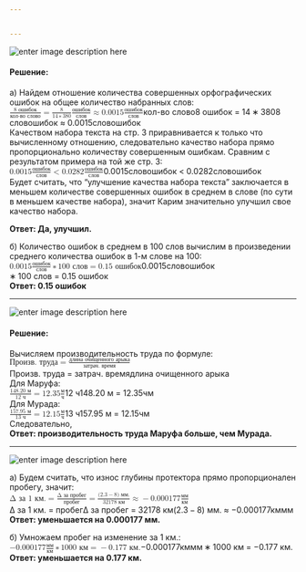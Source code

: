 ```yaml
---


---
```


<p><img src="https://imgur.com/itAcDwm.png" alt="enter image description here"></p>
<h4 id="решение">Решение:</h4>
<p>а) Найдем отношение количества совершенных орфографических ошибок на общее количество набранных слов:<br>
<span class="katex--display"><span class="katex-display"><span class="katex"><span class="katex-mathml"><math><semantics><mrow><mfrac><mrow><mn>8</mn><mtext>&nbsp;ошибок</mtext></mrow><mtext>кол-во&nbsp;слово</mtext></mfrac><mo>=</mo><mfrac><mn>8</mn><mrow><mn>14</mn><mo>∗</mo><mn>380</mn></mrow></mfrac><mfrac><mtext>ошибок</mtext><mtext>слов</mtext></mfrac><mo>≈</mo><mn>0.0015</mn><mfrac><mtext>ошибок</mtext><mtext>слов</mtext></mfrac></mrow><annotation encoding="application/x-tex">
\cfrac{8\text{ ошибок}}{\text{кол-во слово}} = \cfrac{8}{14 * 380} \cfrac{\text{ошибок}}{\text{слов}} \approx 0.0015 \cfrac{\text{ошибок}}{\text{слов}}
</annotation></semantics></math></span><span class="katex-html" aria-hidden="true"><span class="base"><span class="strut" style="height: 2.276em; vertical-align: -0.686em;"></span><span class="mord"><span class="mopen nulldelimiter"></span><span class="mfrac"><span class="vlist-t vlist-t2"><span class="vlist-r"><span class="vlist" style="height: 1.59em;"><span class="" style="top: -2.314em;"><span class="pstrut" style="height: 3em;"></span><span class="mord"><span class="mord text"><span class="mord cyrillic_fallback">кол</span><span class="mord">-</span><span class="mord cyrillic_fallback">во</span><span class="mord">&nbsp;</span><span class="mord cyrillic_fallback">слово</span></span></span></span><span class="" style="top: -3.23em;"><span class="pstrut" style="height: 3em;"></span><span class="frac-line" style="border-bottom-width: 0.04em;"></span></span><span class="" style="top: -3.74em;"><span class="pstrut" style="height: 3em;"></span><span class="mord"><span class="mord">8</span><span class="mord text"><span class="mord">&nbsp;</span><span class="mord cyrillic_fallback">ошибок</span></span></span></span></span><span class="vlist-s">​</span></span><span class="vlist-r"><span class="vlist" style="height: 0.686em;"><span class=""></span></span></span></span></span><span class=""></span></span><span class="mspace" style="margin-right: 0.277778em;"></span><span class="mrel">=</span><span class="mspace" style="margin-right: 0.277778em;"></span></span><span class="base"><span class="strut" style="height: 2.276em; vertical-align: -0.686em;"></span><span class="mord"><span class="mopen nulldelimiter"></span><span class="mfrac"><span class="vlist-t vlist-t2"><span class="vlist-r"><span class="vlist" style="height: 1.59em;"><span class="" style="top: -2.314em;"><span class="pstrut" style="height: 3em;"></span><span class="mord"><span class="mord">1</span><span class="mord">4</span><span class="mspace" style="margin-right: 0.222222em;"></span><span class="mbin">∗</span><span class="mspace" style="margin-right: 0.222222em;"></span><span class="mord">3</span><span class="mord">8</span><span class="mord">0</span></span></span><span class="" style="top: -3.23em;"><span class="pstrut" style="height: 3em;"></span><span class="frac-line" style="border-bottom-width: 0.04em;"></span></span><span class="" style="top: -3.74em;"><span class="pstrut" style="height: 3em;"></span><span class="mord"><span class="mord">8</span></span></span></span><span class="vlist-s">​</span></span><span class="vlist-r"><span class="vlist" style="height: 0.686em;"><span class=""></span></span></span></span></span><span class=""></span></span><span class="mord"><span class="mopen nulldelimiter"></span><span class="mfrac"><span class="vlist-t vlist-t2"><span class="vlist-r"><span class="vlist" style="height: 1.59em;"><span class="" style="top: -2.314em;"><span class="pstrut" style="height: 3em;"></span><span class="mord"><span class="mord text"><span class="mord cyrillic_fallback">слов</span></span></span></span><span class="" style="top: -3.23em;"><span class="pstrut" style="height: 3em;"></span><span class="frac-line" style="border-bottom-width: 0.04em;"></span></span><span class="" style="top: -3.74em;"><span class="pstrut" style="height: 3em;"></span><span class="mord"><span class="mord text"><span class="mord cyrillic_fallback">ошибок</span></span></span></span></span><span class="vlist-s">​</span></span><span class="vlist-r"><span class="vlist" style="height: 0.686em;"><span class=""></span></span></span></span></span><span class=""></span></span><span class="mspace" style="margin-right: 0.277778em;"></span><span class="mrel">≈</span><span class="mspace" style="margin-right: 0.277778em;"></span></span><span class="base"><span class="strut" style="height: 2.276em; vertical-align: -0.686em;"></span><span class="mord">0</span><span class="mord">.</span><span class="mord">0</span><span class="mord">0</span><span class="mord">1</span><span class="mord">5</span><span class="mord"><span class="mopen nulldelimiter"></span><span class="mfrac"><span class="vlist-t vlist-t2"><span class="vlist-r"><span class="vlist" style="height: 1.59em;"><span class="" style="top: -2.314em;"><span class="pstrut" style="height: 3em;"></span><span class="mord"><span class="mord text"><span class="mord cyrillic_fallback">слов</span></span></span></span><span class="" style="top: -3.23em;"><span class="pstrut" style="height: 3em;"></span><span class="frac-line" style="border-bottom-width: 0.04em;"></span></span><span class="" style="top: -3.74em;"><span class="pstrut" style="height: 3em;"></span><span class="mord"><span class="mord text"><span class="mord cyrillic_fallback">ошибок</span></span></span></span></span><span class="vlist-s">​</span></span><span class="vlist-r"><span class="vlist" style="height: 0.686em;"><span class=""></span></span></span></span></span><span class=""></span></span></span></span></span></span></span><br>
Качеством набора текста на стр. 3 приравнивается к только что вычисленному отношению, следовательно качество набора прямо пропорционально количеству совершенным ошибкам. Сравним с результатом примера на той же стр. 3:<br>
<span class="katex--display"><span class="katex-display"><span class="katex"><span class="katex-mathml"><math><semantics><mrow><mn>0.0015</mn><mfrac><mtext>ошибок</mtext><mtext>слов</mtext></mfrac><mo>&lt;</mo><mn>0.0282</mn><mfrac><mtext>ошибок</mtext><mtext>слов</mtext></mfrac></mrow><annotation encoding="application/x-tex">
0.0015 \cfrac{\text{ошибок}}{\text{слов}} &lt; 0.0282 \cfrac{\text{ошибок}}{\text{слов}}
</annotation></semantics></math></span><span class="katex-html" aria-hidden="true"><span class="base"><span class="strut" style="height: 2.276em; vertical-align: -0.686em;"></span><span class="mord">0</span><span class="mord">.</span><span class="mord">0</span><span class="mord">0</span><span class="mord">1</span><span class="mord">5</span><span class="mord"><span class="mopen nulldelimiter"></span><span class="mfrac"><span class="vlist-t vlist-t2"><span class="vlist-r"><span class="vlist" style="height: 1.59em;"><span class="" style="top: -2.314em;"><span class="pstrut" style="height: 3em;"></span><span class="mord"><span class="mord text"><span class="mord cyrillic_fallback">слов</span></span></span></span><span class="" style="top: -3.23em;"><span class="pstrut" style="height: 3em;"></span><span class="frac-line" style="border-bottom-width: 0.04em;"></span></span><span class="" style="top: -3.74em;"><span class="pstrut" style="height: 3em;"></span><span class="mord"><span class="mord text"><span class="mord cyrillic_fallback">ошибок</span></span></span></span></span><span class="vlist-s">​</span></span><span class="vlist-r"><span class="vlist" style="height: 0.686em;"><span class=""></span></span></span></span></span><span class=""></span></span><span class="mspace" style="margin-right: 0.277778em;"></span><span class="mrel">&lt;</span><span class="mspace" style="margin-right: 0.277778em;"></span></span><span class="base"><span class="strut" style="height: 2.276em; vertical-align: -0.686em;"></span><span class="mord">0</span><span class="mord">.</span><span class="mord">0</span><span class="mord">2</span><span class="mord">8</span><span class="mord">2</span><span class="mord"><span class="mopen nulldelimiter"></span><span class="mfrac"><span class="vlist-t vlist-t2"><span class="vlist-r"><span class="vlist" style="height: 1.59em;"><span class="" style="top: -2.314em;"><span class="pstrut" style="height: 3em;"></span><span class="mord"><span class="mord text"><span class="mord cyrillic_fallback">слов</span></span></span></span><span class="" style="top: -3.23em;"><span class="pstrut" style="height: 3em;"></span><span class="frac-line" style="border-bottom-width: 0.04em;"></span></span><span class="" style="top: -3.74em;"><span class="pstrut" style="height: 3em;"></span><span class="mord"><span class="mord text"><span class="mord cyrillic_fallback">ошибок</span></span></span></span></span><span class="vlist-s">​</span></span><span class="vlist-r"><span class="vlist" style="height: 0.686em;"><span class=""></span></span></span></span></span><span class=""></span></span></span></span></span></span></span><br>
Будет считать, что “улучшение качества набора текста” заключается в меньшем количестве совершенных ошибок в среднем в слове (по сути в меньшем качестве набора), значит Карим значительно улучшил свое качество набора.</p>
<p><strong>Ответ: Да, улучшил.</strong></p>
<p>б) Количество ошибок в среднем в 100 слов вычислим в произведении среднего количества ошибок в 1-м слове на 100:<br>
<span class="katex--display"><span class="katex-display"><span class="katex"><span class="katex-mathml"><math><semantics><mrow><mn>0.0015</mn><mfrac><mtext>ошибок</mtext><mtext>слов</mtext></mfrac><mo>∗</mo><mn>100</mn><mtext>&nbsp;слов</mtext><mo>=</mo><mn>0.15</mn><mtext>&nbsp;ошибок</mtext></mrow><annotation encoding="application/x-tex">
0.0015 \cfrac{\text{ошибок}}{\text{слов}} * 100\text{ слов} = 0.15 \text{ ошибок}
</annotation></semantics></math></span><span class="katex-html" aria-hidden="true"><span class="base"><span class="strut" style="height: 2.276em; vertical-align: -0.686em;"></span><span class="mord">0</span><span class="mord">.</span><span class="mord">0</span><span class="mord">0</span><span class="mord">1</span><span class="mord">5</span><span class="mord"><span class="mopen nulldelimiter"></span><span class="mfrac"><span class="vlist-t vlist-t2"><span class="vlist-r"><span class="vlist" style="height: 1.59em;"><span class="" style="top: -2.314em;"><span class="pstrut" style="height: 3em;"></span><span class="mord"><span class="mord text"><span class="mord cyrillic_fallback">слов</span></span></span></span><span class="" style="top: -3.23em;"><span class="pstrut" style="height: 3em;"></span><span class="frac-line" style="border-bottom-width: 0.04em;"></span></span><span class="" style="top: -3.74em;"><span class="pstrut" style="height: 3em;"></span><span class="mord"><span class="mord text"><span class="mord cyrillic_fallback">ошибок</span></span></span></span></span><span class="vlist-s">​</span></span><span class="vlist-r"><span class="vlist" style="height: 0.686em;"><span class=""></span></span></span></span></span><span class=""></span></span><span class="mspace" style="margin-right: 0.222222em;"></span><span class="mbin">∗</span><span class="mspace" style="margin-right: 0.222222em;"></span></span><span class="base"><span class="strut" style="height: 0.64444em; vertical-align: 0em;"></span><span class="mord">1</span><span class="mord">0</span><span class="mord">0</span><span class="mord text"><span class="mord">&nbsp;</span><span class="mord cyrillic_fallback">слов</span></span><span class="mspace" style="margin-right: 0.277778em;"></span><span class="mrel">=</span><span class="mspace" style="margin-right: 0.277778em;"></span></span><span class="base"><span class="strut" style="height: 0.69444em; vertical-align: 0em;"></span><span class="mord">0</span><span class="mord">.</span><span class="mord">1</span><span class="mord">5</span><span class="mord text"><span class="mord">&nbsp;</span><span class="mord cyrillic_fallback">ошибок</span></span></span></span></span></span></span><br>
<strong>Ответ: 0.15 ошибок</strong></p>
<hr>
<p><img src="https://imgur.com/HKBuEcV.png" alt="enter image description here"></p>
<h4 id="решение-1">Решение:</h4>
<p>Вычисляем производительность труда по формуле:<br>
<span class="katex--display"><span class="katex-display"><span class="katex"><span class="katex-mathml"><math><semantics><mrow><mtext>Произв.&nbsp;труда</mtext><mo>=</mo><mfrac><mtext>длина&nbsp;очищенного&nbsp;арыка</mtext><mtext>затрач.&nbsp;время</mtext></mfrac><mspace linebreak="newline" height="0.5em"></mspace></mrow><annotation encoding="application/x-tex">
\text{Произв. труда} = \cfrac{\text{длина очищенного арыка}}{\text{затрач. время}}\\[5pt]
</annotation></semantics></math></span><span class="katex-html" aria-hidden="true"><span class="base"><span class="strut" style="height: 0.87777em; vertical-align: -0.19444em;"></span><span class="mord text"><span class="mord cyrillic_fallback">Произв</span><span class="mord">.&nbsp;</span><span class="mord cyrillic_fallback">труда</span></span><span class="mspace" style="margin-right: 0.277778em;"></span><span class="mrel">=</span><span class="mspace" style="margin-right: 0.277778em;"></span></span><span class="base"><span class="strut" style="height: 2.47044em; vertical-align: -0.88044em;"></span><span class="mord"><span class="mopen nulldelimiter"></span><span class="mfrac"><span class="vlist-t vlist-t2"><span class="vlist-r"><span class="vlist" style="height: 1.59em;"><span class="" style="top: -2.314em;"><span class="pstrut" style="height: 3em;"></span><span class="mord"><span class="mord text"><span class="mord cyrillic_fallback">затрач</span><span class="mord">.&nbsp;</span><span class="mord cyrillic_fallback">время</span></span></span></span><span class="" style="top: -3.23em;"><span class="pstrut" style="height: 3em;"></span><span class="frac-line" style="border-bottom-width: 0.04em;"></span></span><span class="" style="top: -3.74em;"><span class="pstrut" style="height: 3em;"></span><span class="mord"><span class="mord text"><span class="mord cyrillic_fallback">длина</span><span class="mord">&nbsp;</span><span class="mord cyrillic_fallback">очищенного</span><span class="mord">&nbsp;</span><span class="mord cyrillic_fallback">арыка</span></span></span></span></span><span class="vlist-s">​</span></span><span class="vlist-r"><span class="vlist" style="height: 0.88044em;"><span class=""></span></span></span></span></span><span class=""></span></span></span><span class="mspace newline" style="margin-top: 0.5em;"></span></span></span></span></span><br>
Для Маруфа:<br>
<span class="katex--display"><span class="katex-display"><span class="katex"><span class="katex-mathml"><math><semantics><mrow><mfrac><mrow><mn>148.20</mn><mtext>&nbsp;</mtext><mi mathvariant="normal">м</mi></mrow><mrow><mn>12</mn><mtext>&nbsp;</mtext><mi mathvariant="normal">ч</mi></mrow></mfrac><mo>=</mo><mn>12.35</mn><mfrac><mi mathvariant="normal">м</mi><mi mathvariant="normal">ч</mi></mfrac></mrow><annotation encoding="application/x-tex">
\cfrac{148.20~м}{12~ч}  = 12.35\cfrac{м}{ч}
</annotation></semantics></math></span><span class="katex-html" aria-hidden="true"><span class="base"><span class="strut" style="height: 2.276em; vertical-align: -0.686em;"></span><span class="mord"><span class="mopen nulldelimiter"></span><span class="mfrac"><span class="vlist-t vlist-t2"><span class="vlist-r"><span class="vlist" style="height: 1.59em;"><span class="" style="top: -2.314em;"><span class="pstrut" style="height: 3em;"></span><span class="mord"><span class="mord">1</span><span class="mord">2</span><span class="mspace nobreak">&nbsp;</span><span class="mord cyrillic_fallback">ч</span></span></span><span class="" style="top: -3.23em;"><span class="pstrut" style="height: 3em;"></span><span class="frac-line" style="border-bottom-width: 0.04em;"></span></span><span class="" style="top: -3.74em;"><span class="pstrut" style="height: 3em;"></span><span class="mord"><span class="mord">1</span><span class="mord">4</span><span class="mord">8</span><span class="mord">.</span><span class="mord">2</span><span class="mord">0</span><span class="mspace nobreak">&nbsp;</span><span class="mord cyrillic_fallback">м</span></span></span></span><span class="vlist-s">​</span></span><span class="vlist-r"><span class="vlist" style="height: 0.686em;"><span class=""></span></span></span></span></span><span class=""></span></span><span class="mspace" style="margin-right: 0.277778em;"></span><span class="mrel">=</span><span class="mspace" style="margin-right: 0.277778em;"></span></span><span class="base"><span class="strut" style="height: 2.276em; vertical-align: -0.686em;"></span><span class="mord">1</span><span class="mord">2</span><span class="mord">.</span><span class="mord">3</span><span class="mord">5</span><span class="mord"><span class="mopen nulldelimiter"></span><span class="mfrac"><span class="vlist-t vlist-t2"><span class="vlist-r"><span class="vlist" style="height: 1.59em;"><span class="" style="top: -2.314em;"><span class="pstrut" style="height: 3em;"></span><span class="mord"><span class="mord cyrillic_fallback">ч</span></span></span><span class="" style="top: -3.23em;"><span class="pstrut" style="height: 3em;"></span><span class="frac-line" style="border-bottom-width: 0.04em;"></span></span><span class="" style="top: -3.74em;"><span class="pstrut" style="height: 3em;"></span><span class="mord"><span class="mord cyrillic_fallback">м</span></span></span></span><span class="vlist-s">​</span></span><span class="vlist-r"><span class="vlist" style="height: 0.686em;"><span class=""></span></span></span></span></span><span class=""></span></span></span></span></span></span></span><br>
Для Мурада:<br>
<span class="katex--display"><span class="katex-display"><span class="katex"><span class="katex-mathml"><math><semantics><mrow><mfrac><mrow><mn>157.95</mn><mtext>&nbsp;</mtext><mi mathvariant="normal">м</mi></mrow><mrow><mn>13</mn><mtext>&nbsp;</mtext><mi mathvariant="normal">ч</mi></mrow></mfrac><mo>=</mo><mn>12.15</mn><mfrac><mi mathvariant="normal">м</mi><mi mathvariant="normal">ч</mi></mfrac></mrow><annotation encoding="application/x-tex">
\cfrac{157.95~м}{13~ч}  = 12.15\cfrac{м}{ч}
</annotation></semantics></math></span><span class="katex-html" aria-hidden="true"><span class="base"><span class="strut" style="height: 2.276em; vertical-align: -0.686em;"></span><span class="mord"><span class="mopen nulldelimiter"></span><span class="mfrac"><span class="vlist-t vlist-t2"><span class="vlist-r"><span class="vlist" style="height: 1.59em;"><span class="" style="top: -2.314em;"><span class="pstrut" style="height: 3em;"></span><span class="mord"><span class="mord">1</span><span class="mord">3</span><span class="mspace nobreak">&nbsp;</span><span class="mord cyrillic_fallback">ч</span></span></span><span class="" style="top: -3.23em;"><span class="pstrut" style="height: 3em;"></span><span class="frac-line" style="border-bottom-width: 0.04em;"></span></span><span class="" style="top: -3.74em;"><span class="pstrut" style="height: 3em;"></span><span class="mord"><span class="mord">1</span><span class="mord">5</span><span class="mord">7</span><span class="mord">.</span><span class="mord">9</span><span class="mord">5</span><span class="mspace nobreak">&nbsp;</span><span class="mord cyrillic_fallback">м</span></span></span></span><span class="vlist-s">​</span></span><span class="vlist-r"><span class="vlist" style="height: 0.686em;"><span class=""></span></span></span></span></span><span class=""></span></span><span class="mspace" style="margin-right: 0.277778em;"></span><span class="mrel">=</span><span class="mspace" style="margin-right: 0.277778em;"></span></span><span class="base"><span class="strut" style="height: 2.276em; vertical-align: -0.686em;"></span><span class="mord">1</span><span class="mord">2</span><span class="mord">.</span><span class="mord">1</span><span class="mord">5</span><span class="mord"><span class="mopen nulldelimiter"></span><span class="mfrac"><span class="vlist-t vlist-t2"><span class="vlist-r"><span class="vlist" style="height: 1.59em;"><span class="" style="top: -2.314em;"><span class="pstrut" style="height: 3em;"></span><span class="mord"><span class="mord cyrillic_fallback">ч</span></span></span><span class="" style="top: -3.23em;"><span class="pstrut" style="height: 3em;"></span><span class="frac-line" style="border-bottom-width: 0.04em;"></span></span><span class="" style="top: -3.74em;"><span class="pstrut" style="height: 3em;"></span><span class="mord"><span class="mord cyrillic_fallback">м</span></span></span></span><span class="vlist-s">​</span></span><span class="vlist-r"><span class="vlist" style="height: 0.686em;"><span class=""></span></span></span></span></span><span class=""></span></span></span></span></span></span></span><br>
Следовательно,<br>
<strong>Ответ: производительность труда Маруфа больше, чем Мурада.</strong></p>
<hr>
<p><img src="https://imgur.com/0m2Pbpt.png" alt="enter image description here"></p>
<p>а) Будем считать, что износ глубины протектора прямо пропорционален пробегу, значит:<br>
<span class="katex--display"><span class="katex-display"><span class="katex"><span class="katex-mathml"><math><semantics><mrow><mi mathvariant="normal">Δ</mi><mtext>&nbsp;за&nbsp;1&nbsp;км.</mtext><mo>=</mo><mfrac><mrow><mi mathvariant="normal">Δ</mi><mtext>&nbsp;за&nbsp;пробег</mtext></mrow><mtext>пробег</mtext></mfrac><mo>=</mo><mfrac><mrow><mo stretchy="false">(</mo><mn>2.3</mn><mo>−</mo><mn>8</mn><mo stretchy="false">)</mo><mtext>&nbsp;</mtext><mi mathvariant="normal">м</mi><mi mathvariant="normal">м</mi><mi mathvariant="normal">.</mi></mrow><mrow><mn>32178</mn><mtext>&nbsp;</mtext><mi mathvariant="normal">к</mi><mi mathvariant="normal">м</mi></mrow></mfrac><mo>≈</mo><mo>−</mo><mn>0.000177</mn><mfrac><mrow><mi mathvariant="normal">м</mi><mi mathvariant="normal">м</mi></mrow><mrow><mi mathvariant="normal">к</mi><mi mathvariant="normal">м</mi></mrow></mfrac></mrow><annotation encoding="application/x-tex">
\Delta\text{ за 1 км.} = \cfrac{\Delta\text{ за пробег}}{\text{пробег}} = \cfrac{(2.3 - 8)~мм.}{32178~км} \approx -0.000177\cfrac{мм}{км}
</annotation></semantics></math></span><span class="katex-html" aria-hidden="true"><span class="base"><span class="strut" style="height: 0.68333em; vertical-align: 0em;"></span><span class="mord">Δ</span><span class="mord text"><span class="mord">&nbsp;</span><span class="mord cyrillic_fallback">за</span><span class="mord">&nbsp;1&nbsp;</span><span class="mord cyrillic_fallback">км</span><span class="mord">.</span></span><span class="mspace" style="margin-right: 0.277778em;"></span><span class="mrel">=</span><span class="mspace" style="margin-right: 0.277778em;"></span></span><span class="base"><span class="strut" style="height: 2.47044em; vertical-align: -0.88044em;"></span><span class="mord"><span class="mopen nulldelimiter"></span><span class="mfrac"><span class="vlist-t vlist-t2"><span class="vlist-r"><span class="vlist" style="height: 1.59em;"><span class="" style="top: -2.314em;"><span class="pstrut" style="height: 3em;"></span><span class="mord"><span class="mord text"><span class="mord cyrillic_fallback">пробег</span></span></span></span><span class="" style="top: -3.23em;"><span class="pstrut" style="height: 3em;"></span><span class="frac-line" style="border-bottom-width: 0.04em;"></span></span><span class="" style="top: -3.74em;"><span class="pstrut" style="height: 3em;"></span><span class="mord"><span class="mord">Δ</span><span class="mord text"><span class="mord">&nbsp;</span><span class="mord cyrillic_fallback">за</span><span class="mord">&nbsp;</span><span class="mord cyrillic_fallback">пробег</span></span></span></span></span><span class="vlist-s">​</span></span><span class="vlist-r"><span class="vlist" style="height: 0.88044em;"><span class=""></span></span></span></span></span><span class=""></span></span><span class="mspace" style="margin-right: 0.277778em;"></span><span class="mrel">=</span><span class="mspace" style="margin-right: 0.277778em;"></span></span><span class="base"><span class="strut" style="height: 2.276em; vertical-align: -0.686em;"></span><span class="mord"><span class="mopen nulldelimiter"></span><span class="mfrac"><span class="vlist-t vlist-t2"><span class="vlist-r"><span class="vlist" style="height: 1.59em;"><span class="" style="top: -2.314em;"><span class="pstrut" style="height: 3em;"></span><span class="mord"><span class="mord">3</span><span class="mord">2</span><span class="mord">1</span><span class="mord">7</span><span class="mord">8</span><span class="mspace nobreak">&nbsp;</span><span class="mord cyrillic_fallback">к</span><span class="mord cyrillic_fallback">м</span></span></span><span class="" style="top: -3.23em;"><span class="pstrut" style="height: 3em;"></span><span class="frac-line" style="border-bottom-width: 0.04em;"></span></span><span class="" style="top: -3.74em;"><span class="pstrut" style="height: 3em;"></span><span class="mord"><span class="mopen">(</span><span class="mord">2</span><span class="mord">.</span><span class="mord">3</span><span class="mspace" style="margin-right: 0.222222em;"></span><span class="mbin">−</span><span class="mspace" style="margin-right: 0.222222em;"></span><span class="mord">8</span><span class="mclose">)</span><span class="mspace nobreak">&nbsp;</span><span class="mord cyrillic_fallback">м</span><span class="mord cyrillic_fallback">м</span><span class="mord">.</span></span></span></span><span class="vlist-s">​</span></span><span class="vlist-r"><span class="vlist" style="height: 0.686em;"><span class=""></span></span></span></span></span><span class=""></span></span><span class="mspace" style="margin-right: 0.277778em;"></span><span class="mrel">≈</span><span class="mspace" style="margin-right: 0.277778em;"></span></span><span class="base"><span class="strut" style="height: 2.276em; vertical-align: -0.686em;"></span><span class="mord">−</span><span class="mord">0</span><span class="mord">.</span><span class="mord">0</span><span class="mord">0</span><span class="mord">0</span><span class="mord">1</span><span class="mord">7</span><span class="mord">7</span><span class="mord"><span class="mopen nulldelimiter"></span><span class="mfrac"><span class="vlist-t vlist-t2"><span class="vlist-r"><span class="vlist" style="height: 1.59em;"><span class="" style="top: -2.314em;"><span class="pstrut" style="height: 3em;"></span><span class="mord"><span class="mord cyrillic_fallback">к</span><span class="mord cyrillic_fallback">м</span></span></span><span class="" style="top: -3.23em;"><span class="pstrut" style="height: 3em;"></span><span class="frac-line" style="border-bottom-width: 0.04em;"></span></span><span class="" style="top: -3.74em;"><span class="pstrut" style="height: 3em;"></span><span class="mord"><span class="mord cyrillic_fallback">м</span><span class="mord cyrillic_fallback">м</span></span></span></span><span class="vlist-s">​</span></span><span class="vlist-r"><span class="vlist" style="height: 0.686em;"><span class=""></span></span></span></span></span><span class=""></span></span></span></span></span></span></span><br>
<strong>Ответ: уменьшается на 0.000177 мм.</strong></p>
<p>б) Умножаем пробег на изменение за 1 км.:<br>
<span class="katex--display"><span class="katex-display"><span class="katex"><span class="katex-mathml"><math><semantics><mrow><mo>−</mo><mn>0.000177</mn><mfrac><mrow><mi mathvariant="normal">м</mi><mi mathvariant="normal">м</mi></mrow><mrow><mi mathvariant="normal">к</mi><mi mathvariant="normal">м</mi></mrow></mfrac><mo>∗</mo><mn>1000</mn><mtext>&nbsp;</mtext><mi mathvariant="normal">к</mi><mi mathvariant="normal">м</mi><mo>=</mo><mo>−</mo><mn>0.177</mn><mtext>&nbsp;</mtext><mi mathvariant="normal">к</mi><mi mathvariant="normal">м</mi><mi mathvariant="normal">.</mi></mrow><annotation encoding="application/x-tex">
-0.000177\cfrac{мм}{км} * 1000~км =-0.177~км.
</annotation></semantics></math></span><span class="katex-html" aria-hidden="true"><span class="base"><span class="strut" style="height: 2.276em; vertical-align: -0.686em;"></span><span class="mord">−</span><span class="mord">0</span><span class="mord">.</span><span class="mord">0</span><span class="mord">0</span><span class="mord">0</span><span class="mord">1</span><span class="mord">7</span><span class="mord">7</span><span class="mord"><span class="mopen nulldelimiter"></span><span class="mfrac"><span class="vlist-t vlist-t2"><span class="vlist-r"><span class="vlist" style="height: 1.59em;"><span class="" style="top: -2.314em;"><span class="pstrut" style="height: 3em;"></span><span class="mord"><span class="mord cyrillic_fallback">к</span><span class="mord cyrillic_fallback">м</span></span></span><span class="" style="top: -3.23em;"><span class="pstrut" style="height: 3em;"></span><span class="frac-line" style="border-bottom-width: 0.04em;"></span></span><span class="" style="top: -3.74em;"><span class="pstrut" style="height: 3em;"></span><span class="mord"><span class="mord cyrillic_fallback">м</span><span class="mord cyrillic_fallback">м</span></span></span></span><span class="vlist-s">​</span></span><span class="vlist-r"><span class="vlist" style="height: 0.686em;"><span class=""></span></span></span></span></span><span class=""></span></span><span class="mspace" style="margin-right: 0.222222em;"></span><span class="mbin">∗</span><span class="mspace" style="margin-right: 0.222222em;"></span></span><span class="base"><span class="strut" style="height: 0.64444em; vertical-align: 0em;"></span><span class="mord">1</span><span class="mord">0</span><span class="mord">0</span><span class="mord">0</span><span class="mspace nobreak">&nbsp;</span><span class="mord cyrillic_fallback">к</span><span class="mord cyrillic_fallback">м</span><span class="mspace" style="margin-right: 0.277778em;"></span><span class="mrel">=</span><span class="mspace" style="margin-right: 0.277778em;"></span></span><span class="base"><span class="strut" style="height: 0.72777em; vertical-align: -0.08333em;"></span><span class="mord">−</span><span class="mord">0</span><span class="mord">.</span><span class="mord">1</span><span class="mord">7</span><span class="mord">7</span><span class="mspace nobreak">&nbsp;</span><span class="mord cyrillic_fallback">к</span><span class="mord cyrillic_fallback">м</span><span class="mord">.</span></span></span></span></span></span><br>
<strong>Ответ: уменьшается на 0.177 км.</strong></p>

